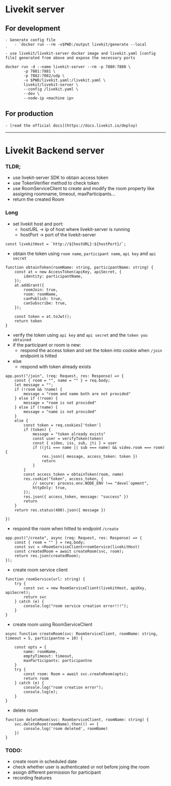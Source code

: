 # Livekit server
## For development
    - Generate config file
        - `docker run --rm -v$PWD:/output livekit/generate --local
    `
    - use livekit/livekit-server docker image and livekit.yaml [config file] generated from above and expose the necessary ports
```
docker run -d --name livekit-server --rm -p 7880:7880 \
        -p 7881:7881 \
        -p 7882:7882/udp \
        -v $PWD/livekit.yaml:/livekit.yaml \
        livekit/livekit-server \
        --config /livekit.yaml \
        --dev \
        --node-ip <machine ip>
```
## For production
    - [read the official docs](https://docs.livekit.io/deploy)

---
# Livekit Backend server
### TLDR;
- use livekit-server SDK to obtain access token
- use TokenVerifier method to check token
- use RoomServiceClient to create and modify the room property like assigning roomname, timeout, maxParticipants...
- return the created Room

### Long
- set livekit host and port:
    - hostURL -> ip of host where livekit-server is running
    - hostPort -> port of the livekit-server
```
const livekitHost = `http://${hostURL}:${hostPort}/`;
```
- obtain the token using `room name`, `participant name`, `api key` and `api secret`
```
function obtainToken(roomName: string, participantName: string) {
    const at = new AccessToken(apiKey, apiSecret, {
        identity: participantName,
    });
    at.addGrant({
        roomJoin: true,
        room: roomName,
        canPublish: true,
        canSubscribe: true,
    });

    const token = at.toJwt();
    return token
}
```
- verify the token using `api key` and `api secret` and the `token you obtained`
- if the participant or room is new:
    - respond the access token and set the token into cookie when `/join` endpoint is hitted 
- else
    - respond with token already exists
```
app.post("/join", (req: Request, res: Response) => {
    const { room = "", name = "" } = req.body;
    let message = "";
    if (!room && !name) {
        message = "room and name both are not provided"
    } else if (!room) {
        message = "room is not provided"
    } else if (!name) {
        message = "name is not provided"
    }
    else {
        const token = req.cookies['token']
        if (token) {
            message = "token already exists"
            const user = verifyToken(token)
            const { video, iss, sub, jti } = user
            if ((jti === name || sub === name) && video.room === room) {
                res.json({ message, access_token: token })
                return
            }
        }
        const access_token = obtainToken(room, name)
        res.cookie("token", access_token, {
            // secure: process.env.NODE_ENV !== "devel`opment",
            httpOnly: true,
        });
        res.json({ access_token, message: "success" })
        return
    }
    return res.status(400).json({ message })

})
``` 
- respond the room when hitted to endpoint `/create`
```
app.post("/create", async (req: Request, res: Response) => {
    const { room = "" } = req.body;
    const svc = <RoomServiceClient>roomService(livekitHost)
    const createdRoom = await createRoom(svc, room);
    return res.json(createdRoom);
});
```
-  create room service client
```
function roomService(url: string) {
    try {
        const svc = new RoomServiceClient(livekitHost, apiKey, apiSecret);
        return svc
    } catch (e) {
        console.log("room service creation error!!!");
    }
}
```

- create room using RoomServiceClient
```
async function createRoom(svc: RoomServiceClient, roomName: string, timeout = 5, participantno = 10) {

    const opts = {
        name: roomName,
        emptyTimeout: timeout,
        maxParticipants: participantno
    }
    try {
        const room: Room = await svc.createRoom(opts);
        return room
    } catch (e) {
        console.log("room creation error");
        console.log(e);
    }
}
```

- delete room
```
function deleteRoom(svc: RoomServiceClient, roomName: string) {
    svc.deleteRoom(roomName).then(() => {
        console.log('room deleted', roomName)
    })
}
```

### TODO:
- create room in scheduled date
- check whether user is authenticated or not before joing the room
- assign different permission for participant
- recording features